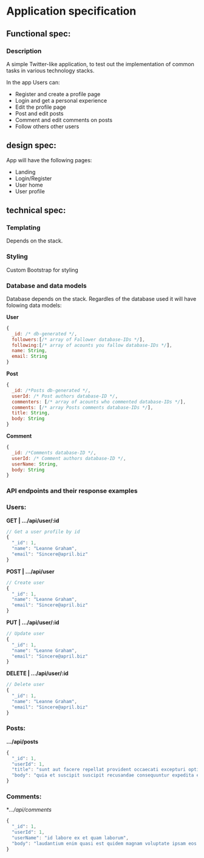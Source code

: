 # Application specification

## Functional spec:

### Description

A simple Twitter-like application, to test out the implementation of common tasks in various technology stacks.

In the app Users can:

- Register and create a profile page
- Login and get a personal experience
- Edit the profile page
- Post and edit posts
- Comment and edit comments on posts
- Follow others other users

## design spec:

App will have the following pages:

- Landing
- Login/Register
- User home
- User profile

## technical spec:

### Templating

Depends on the stack.

### Styling

Custom Bootstrap for styling

### Database and data models

Database depends on the stack. Regardles of the database used it will have folowing data models:

**User**

```js
{
  _id: /* db-generated */,
  followers:[/* array of Fallower database-IDs */],
  following:[/* array of acounts you fallow database-IDs */],
  name: String,
  email: String
}
```

**Post**

```js
{
  _id: /*Posts db-generated */,
  userId: /* Post authors database-ID */,
  commenters: [/* array of acounts who commented database-IDs */],
  comments: [/* array Posts comments database-IDs */],
  title: String,
  body: String
}
```

**Comment**

```js
{
  _id: /*Comments database-ID */,
  userId: /* Comment authors database-ID */,
  userName: String,
  body: String
}
```

### API endpoints and their response examples

### Users:

<!-- Users -->

**GET | .../api/user/:id**

```js
// Get a user profile by id
{
  "_id": 1,
  "name": "Leanne Graham",
  "email": "Sincere@april.biz"
}
```

**POST | .../api/user**

```js
// Create user
{
  "_id": 1,
  "name": "Leanne Graham",
  "email": "Sincere@april.biz"
}
```

**PUT | .../api/user/:id**

```js
// Update user
{
  "_id": 1,
  "name": "Leanne Graham",
  "email": "Sincere@april.biz"
}
```

**DELETE | .../api/user/:id**

```js
// Delete user
{
  "_id": 1,
  "name": "Leanne Graham",
  "email": "Sincere@april.biz"
}
```

### Posts:

<!-- Posts -->

**.../api/posts**

```js
{
  "_id": 1,
  "userId": 1,
  "title": "sunt aut facere repellat provident occaecati excepturi optio reprehenderit",
  "body": "quia et suscipit suscipit recusandae consequuntur expedita et cum reprehenderit molestiae ut ut quas totam nostrum rerum est autem sunt rem eveniet architecto"
}
```

### Comments:

<!-- Comments -->

\*_.../api/comments_

```js
{
  "_id": 1,
  "userId": 1,
  "userName": "id labore ex et quam laborum",
  "body": "laudantium enim quasi est quidem magnam voluptate ipsam eos tempora quo necessitatibus dolor quam autem quasi reiciendis et nam sapiente accusantium"
}
```
